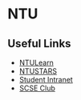 # NTU

## Useful Links

- [NTULearn](https://ntulearn.ntu.edu.sg/)
- [NTUSTARS](https://wish.wis.ntu.edu.sg/pls/webexe/ldap_login.login?w_url=https://wish.wis.ntu.edu.sg/pls/webexe/aus_stars_planner.main)
- [Student Intranet](https://entuedu.sharepoint.com/sites/Student)
- [SCSE Club](https://linktr.ee/scseclub)

